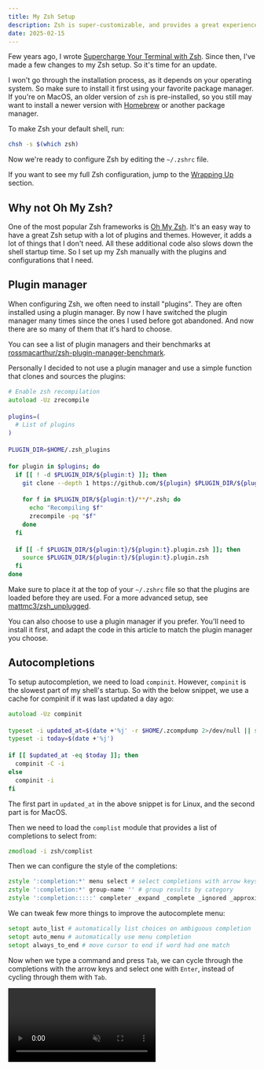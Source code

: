 ```yaml
---
title: My Zsh Setup
description: Zsh is super-customizable, and provides a great experience once configured properly. Here's how I set up my Zsh shell.
date: 2025-02-15
---
```


Few years ago, I wrote [Supercharge Your Terminal with Zsh](https://medium.com/call-stack/supercharge-your-terminal-with-zsh-8b369d689770). Since then, I've made a few changes to my Zsh setup. So it's time for an update.

I won't go through the installation process, as it depends on your operating system. So make sure to install it first using your favorite package manager. If you're on MacOS, an older version of `zsh` is pre-installed, so you still may want to install a newer version with [Homebrew](https://brew.sh/) or another package manager.

To make Zsh your default shell, run:

```bash
chsh -s $(which zsh)
```

Now we're ready to configure Zsh by editing the `~/.zshrc` file.

If you want to see my full Zsh configuration, jump to the [Wrapping Up](#wrapping-up) section.

## Why not Oh My Zsh?

One of the most popular Zsh frameworks is [Oh My Zsh](https://ohmyz.sh/). It's an easy way to have a great Zsh setup with a lot of plugins and themes. However, it adds a lot of things that I don't need. All these additional code also slows down the shell startup time. So I set up my Zsh manually with the plugins and configurations that I need.

## Plugin manager

When configuring Zsh, we often need to install "plugins". They are often installed using a plugin manager. By now I have switched the plugin manager many times since the ones I used before got abandoned. And now there are so many of them that it's hard to choose.

You can see a list of plugin managers and their benchmarks at [rossmacarthur/zsh-plugin-manager-benchmark](https://github.com/rossmacarthur/zsh-plugin-manager-benchmark).

Personally I decided to not use a plugin manager and use a simple function that clones and sources the plugins:

```zsh
# Enable zsh recompilation
autoload -Uz zrecompile

plugins=(
  # List of plugins
)

PLUGIN_DIR=$HOME/.zsh_plugins

for plugin in $plugins; do
  if [[ ! -d $PLUGIN_DIR/${plugin:t} ]]; then
    git clone --depth 1 https://github.com/${plugin} $PLUGIN_DIR/${plugin:t}

    for f in $PLUGIN_DIR/${plugin:t}/**/*.zsh; do
      echo "Recompiling $f"
      zrecompile -pq "$f"
    done
  fi

  if [[ -f $PLUGIN_DIR/${plugin:t}/${plugin:t}.plugin.zsh ]]; then
    source $PLUGIN_DIR/${plugin:t}/${plugin:t}.plugin.zsh
  fi
done
```

Make sure to place it at the top of your `~/.zshrc` file so that the plugins are loaded before they are used. For a more advanced setup, see [mattmc3/zsh_unplugged](https://github.com/mattmc3/zsh_unplugged).

You can also choose to use a plugin manager if you prefer. You'll need to install it first, and adapt the code in this article to match the plugin manager you choose.

## Autocompletions

To setup autocompletion, we need to load `compinit`. However, `compinit` is the slowest part of my shell's startup. So with the below snippet, we use a cache for compinit if it was last updated a day ago:

```zsh
autoload -Uz compinit

typeset -i updated_at=$(date +'%j' -r $HOME/.zcompdump 2>/dev/null || stat -f '%Sm' -t '%j' $HOME/.zcompdump 2>/dev/null)
typeset -i today=$(date +'%j')

if [[ $updated_at -eq $today ]]; then
  compinit -C -i
else
  compinit -i
fi
```

The first part in `updated_at` in the above snippet is for Linux, and the second part is for MacOS.

Then we need to load the `complist` module that provides a list of completions to select from:

```zsh
zmodload -i zsh/complist
```

Then we can configure the style of the completions:

```zsh
zstyle ':completion:*' menu select # select completions with arrow keys
zstyle ':completion:*' group-name '' # group results by category
zstyle ':completion:::::' completer _expand _complete _ignored _approximate # enable approximate matches for completion
```

We can tweak few more things to improve the autocomplete menu:

```zsh
setopt auto_list # automatically list choices on ambiguous completion
setopt auto_menu # automatically use menu completion
setopt always_to_end # move cursor to end if word had one match
```

Now when we type a command and press `Tab`, we can cycle through the completions with the arrow keys and select one with `Enter`, instead of cycling through them with `Tab`.

<video class="window" autoplay loop muted playsinline src="./completions.mp4" />

In addition, we can also add the [zsh-users/zsh-completions](https://github.com/zsh-users/zsh-completions) plugin to get additional completions. To use it, add it to the `plugins` array:

```zsh
plugins=(
  zsh-users/zsh-completions
)
```

## Syntax Highlighting

The [zdharma-continuum/fast-syntax-highlighting](https://github.com/zdharma-continuum/fast-syntax-highlighting) plugin can add syntax highlighting the commands as you type them. In addition, when typing a command, it’ll be highlighted in red if it’s invalid and in green if it’s valid.

<video class="window" autoplay loop muted playsinline src="./syntax-highlighting.mp4" />

To use it, add it to the `plugins` array:

```zsh
plugins=(
  zdharma-continuum/fast-syntax-highlighting
)
```

One thing I disable is the paste highlighting. When I paste a command, the plugin adds a background to the pasted text to add a highlight. It makes it hard for me to see the cursor to edit the pasted text. So I disable it with the following:

```zsh
zle_highlight+=(paste:none)
```

## Autosuggestions

The [zsh-users/zsh-autosuggestions](https://github.com/zsh-users/zsh-autosuggestions) plugin can suggest completions based on your command history. which you can select with the right arrow key (➡).

<video class="window" autoplay loop muted playsinline src="./autosuggestions.mp4" />

To set it up, first we need to configure Zsh to store the history in a file since it's not enabled by default:

```zsh
HISTFILE=$HOME/.zsh_history # path to the history file
HISTSIZE=100000 # number of history items to store in memory
HISTDUP=erase # remove older duplicate entries from history
SAVEHIST=$HISTSIZE # number of history items to save to the history file
```

We can also configure the history items to ignore duplicates and other improvements:

```zsh
setopt hist_expire_dups_first # expire duplicate entries first when trimming history
setopt hist_find_no_dups # don't display duplicate entries in history
setopt hist_ignore_space # ignore commands starting with space
setopt hist_ignore_all_dups # remove older duplicate entries from history
setopt hist_reduce_blanks # remove superfluous blanks from history items
setopt hist_save_no_dups # don't save duplicate entries in history
setopt hist_verify # don't execute immediately upon history expansion
setopt inc_append_history # save history entries as soon as they are entered
setopt share_history # share history between different instances
```

Then we can add the plugin to the `plugins` array:

```zsh
plugins=(
  zdharma-continuum/fast-syntax-highlighting
  zsh-users/zsh-autosuggestions
)
```

The plugin depends on the [zdharma-continuum/fast-syntax-highlighting](https://github.com/zdharma-continuum/fast-syntax-highlighting) plugin, so make sure to add it to the `plugins` array as well.

## Substring Search

The [zsh-users/zsh-history-substring-search](https://github.com/zsh-users/zsh-history-substring-search) lets us type part of a command that exists in the history, and then select the matching command with a keybinding.

<video class="window" autoplay loop muted playsinline src="./substring-search.mp4" />

To use it, add it to the `plugins` array:

```zsh
plugins=(
  zsh-users/zsh-history-substring-search
)
```

Then we need to configure the keybindings. For example, to select with up and down arrow keys, we need to add the following configuration:

```zsh
bindkey '^[[A' history-substring-search-up
bindkey '^[[B' history-substring-search-down
```

## Fuzzy Search

One of the coolest tools I use is [fzf](https://github.com/junegunn/fzf). It's a command-line fuzzy finder that can be used to search through history, files, and more. I also like to integrate it with Zsh so my autocomplete menu is replaced with fzf.

To use it, first make sure to install it using your package manager. Then add the following to your `~/.zshrc` file:

```zsh
if [[ -x $(command -v fzf) ]]; then eval "$(fzf --zsh)"; fi
```

Now when you typ `Ctrl + R`, it'll bring up a fuzzy search menu to search through the history, and when you press `Ctrl + T`, it'll bring up a fuzzy search menu to search through the files in the current directory.

I also have a color scheme for fzf to match [Palenight](https://marketplace.visualstudio.com/items?itemName=whizkydee.material-palenight-theme) since it doesn't use the shell colors. You can set it using the `FZF_DEFAULT_OPTS` environment variable:

```zsh
export FZF_DEFAULT_OPTS=" \
--color=bg+:#424762,spinner:#b0bec5,hl:#f78c6c \
--color=fg:#bfc7d5,header:#ff9e80,info:#82aaff,pointer:#a5adce \
--color=marker:#89ddff,fg+:#eeffff,prompt:#c792ea,hl+:#ff9e80 \
--color=selected-bg:#424762"
```

Next step is to integrate it with the autocompletions. We can use the [Aloxaf/fzf-tab](https://github.com/Aloxaf/fzf-tab) plugin to achieve this. To use it, add it to the `plugins` array:

```zsh
plugins=(
  Aloxaf/fzf-tab
)
```

Then we can configure the style of the completions:

```zsh
zstyle ':completion:*' matcher-list 'm:{a-z}={A-Za-z}' # case-insensitive completion
zstyle ':completion:*' list-colors "${(s.:.)LS_COLORS}" # colorize filenames
zstyle ':completion:*' menu no # disable menu completion for fzf-tab
zstyle ':fzf-tab:complete:cd:*' fzf-preview 'ls --color $realpath' # preview directory contents with cd
zstyle ':fzf-tab:complete:__zoxide_z:*' fzf-preview 'ls --color $realpath' # preview directory contents with zoxide
zstyle ':fzf-tab:*' use-fzf-default-opts yes # use FZF_DEFAULT_OPTS for fzf-tab
```

Make sure to remove the previous completion configuration (starting with `zstyle ':completion`) as it's not needed anymore.

Now when you type a command and press `Tab`, you'll see a fuzzy search menu instead of the regular completion menu.

<video class="window" autoplay loop muted playsinline src="./fzf-tab.mp4" />

## Custom Prompt

I use the [spaceship prompt](https://spaceship-prompt.sh/) for my setup. It shows various information like the current directory, git status, and more. It loads information such as git status asynchronously by default, so the prompt is available immediately.

![Spaceship Prompt](./spaceship-prompt.png)

This is my configuration:

```zsh
# Theme
SPACESHIP_PROMPT_ORDER=(
  user          # Username section
  dir           # Current directory section
  host          # Hostname section
  git           # Git section (git_branch + git_status)
  hg            # Mercurial section (hg_branch  + hg_status)
  node          # Node.js section
  exec_time     # Execution time
  async         # Async jobs indicator
  jobs          # Background jobs indicator
  exit_code     # Exit code section
  sudo          # Sudo indicator
  line_sep      # Line break
  char          # Prompt character
)

SPACESHIP_PROMPT_ADD_NEWLINE=false
SPACESHIP_CHAR_SYMBOL="❯"
SPACESHIP_CHAR_SUFFIX=" "
```

To use it, add it to the `plugins` array:

```zsh
plugins=(
  spaceship-prompt/spaceship-prompt
)
```

And then source the prompt (after the code that clones the plugins):

```zsh
source $PLUGIN_DIR/spaceship-prompt/spaceship.zsh
```

It's also necessary to install [Nerd Fonts](https://www.nerdfonts.com/) font so that icons in the prompt are displayed correctly. I use the `FiraCode Nerd Font`.

I'm happy with the spaceship prompt as it loads quite fast, simple to customize, and provides the information I want. But if you're looking for something else, there are many other prompts available. Some of the popular ones are:

- [Oh My Posh](https://ohmyposh.dev/)
- [Starship](https://starship.rs/)
- [Powerlevel10k](https://github.com/romkatv/powerlevel10k) (in maintenance mode)

## Miscellaneous

A cool feature in Zsh is the ability to navigate to a directory by typing the directory name without `cd`, or going up a directory with `..` for 1 level, `../..` for 2 levels, and so on. To enable it, we can do the following:

```zsh
setopt auto_cd # cd by typing directory name if it's not a command
```

I make typos all the time. Zsh can autocorrect those typos and ask us to run the correct command when we try to run a wrong command. To enable it, we can do the following:

```zsh
# Stop zsh autocorrect from suggesting undesired completions
CORRECT_IGNORE_FILE=".*"
CORRECT_IGNORE="_*"

setopt correct_all # autocorrect commands
```

Sometimes I copy/paste content of a file to the terminal which may contain comments. By default it will result in a syntax error. To allow comments in interactive shells, we can do the following:

```zsh
setopt interactive_comments # allow comments in interactive shells
```

In some environments, the delete key doesn’t work as expected and inputs `~` instead. To workaround this, we need to add the following keybinding:

```zsh
bindkey '^[[3~' delete-char # delete key
```

Credits: [https://blog.pilif.me/2004/10/21/delete-key-in-zsh](https://blog.pilif.me/2004/10/21/delete-key-in-zsh/).

On Terminal.app on Mac OS, opening a new tab doesn’t preserve the current working directory when using Zsh. To make it work, we need to add the following:

```zsh
if [[ "$TERM_PROGRAM" == "Apple_Terminal" ]]; then
  function chpwd {
    printf '\e]7;%s\a' "file://$HOSTNAME${PWD// /%20}"
  }
  chpwd
fi
```

Though now I use [Ghostty](https://ghostty.org) which doesn't have this issue.

## Wrapping Up

To make it easier to copy/paste, here is the complete configuration with all above tweaks:

```zsh
# Theme
SPACESHIP_PROMPT_ORDER=(
  user          # Username section
  dir           # Current directory section
  host          # Hostname section
  git           # Git section (git_branch + git_status)
  hg            # Mercurial section (hg_branch  + hg_status)
  node          # Node.js section
  exec_time     # Execution time
  async         # Async jobs indicator
  jobs          # Background jobs indicator
  exit_code     # Exit code section
  sudo          # Sudo indicator
  line_sep      # Line break
  char          # Prompt character
)

SPACESHIP_PROMPT_ADD_NEWLINE=false
SPACESHIP_CHAR_SYMBOL="❯"
SPACESHIP_CHAR_SUFFIX=" "

# Enable zsh recompilation
autoload -Uz zrecompile

# Install and load plugins
plugins=(
  Aloxaf/fzf-tab
  zdharma-continuum/fast-syntax-highlighting
  zsh-users/zsh-autosuggestions
  zsh-users/zsh-history-substring-search
  zsh-users/zsh-completions
  spaceship-prompt/spaceship-prompt
)

PLUGIN_DIR=$HOME/.zsh_plugins

for plugin in $plugins; do
  if [[ ! -d $PLUGIN_DIR/${plugin:t} ]]; then
    git clone --depth 1 https://github.com/${plugin} $PLUGIN_DIR/${plugin:t}

    for f in $PLUGIN_DIR/${plugin:t}/**/*.zsh; do
      echo "Recompiling $f"
      zrecompile -pq "$f"
    done
  fi

  if [[ -f $PLUGIN_DIR/${plugin:t}/${plugin:t}.plugin.zsh ]]; then
    source $PLUGIN_DIR/${plugin:t}/${plugin:t}.plugin.zsh
  fi
done

# Load spaceship prompt
source $PLUGIN_DIR/spaceship-prompt/spaceship.zsh

# Enable autocompletions
autoload -Uz compinit

typeset -i updated_at=$(date +'%j' -r $HOME/.zcompdump 2>/dev/null || stat -f '%Sm' -t '%j' $HOME/.zcompdump 2>/dev/null)
typeset -i today=$(date +'%j')

if [[ $updated_at -eq $today ]]; then
  compinit -C -i
else
  compinit -i
fi

zmodload -i zsh/complist

# Save history so we get auto suggestions
HISTFILE=$HOME/.zsh_history # path to the history file
HISTSIZE=100000 # number of history items to store in memory
HISTDUP=erase # remove older duplicate entries from history
SAVEHIST=$HISTSIZE # number of history items to save to the history file

# Stop zsh autocorrect from suggesting undesired completions
CORRECT_IGNORE_FILE=".*"
CORRECT_IGNORE="_*"

# Options
setopt auto_cd # cd by typing directory name if it's not a command
setopt auto_list # automatically list choices on ambiguous completion
setopt auto_menu # automatically use menu completion
setopt always_to_end # move cursor to end if word had one match
setopt hist_expire_dups_first # expire duplicate entries first when trimming history
setopt hist_find_no_dups # don't display duplicate entries in history
setopt hist_ignore_space # ignore commands starting with space
setopt hist_ignore_all_dups # remove older duplicate entries from history
setopt hist_reduce_blanks # remove superfluous blanks from history items
setopt hist_save_no_dups # don't save duplicate entries in history
setopt hist_verify # don't execute immediately upon history expansion
setopt inc_append_history # save history entries as soon as they are entered
setopt share_history # share history between different instances
setopt correct_all # autocorrect commands
setopt interactive_comments # allow comments in interactive shells

# Improve autocompletion style
zstyle ':completion:*' matcher-list 'm:{a-z}={A-Za-z}' # case-insensitive completion
zstyle ':completion:*' list-colors "${(s.:.)LS_COLORS}" # colorize filenames
zstyle ':completion:*' menu no # disable menu completion for fzf-tab
zstyle ':fzf-tab:complete:cd:*' fzf-preview 'ls --color $realpath' # preview directory contents with cd
zstyle ':fzf-tab:complete:__zoxide_z:*' fzf-preview 'ls --color $realpath' # preview directory contents with zoxide
zstyle ':fzf-tab:*' use-fzf-default-opts yes # use FZF_DEFAULT_OPTS for fzf-tab

# Keybindings
bindkey '^[[A' history-substring-search-up # up arrow
bindkey '^[[B' history-substring-search-down # down arrow
bindkey '^[[3~' delete-char # delete key

# Disable paste highlighting for syntax-highlighting plugin
zle_highlight+=(paste:none)

# Open new tabs in same directory
if [[ "$TERM_PROGRAM" == "Apple_Terminal" ]]; then
  function chpwd {
    printf '\e]7;%s\a' "file://$HOSTNAME${PWD// /%20}"
  }

  chpwd
fi

# Setup fuzzy finder
export FZF_DEFAULT_OPTS=" \
--color=bg+:#424762,spinner:#b0bec5,hl:#f78c6c \
--color=fg:#bfc7d5,header:#ff9e80,info:#82aaff,pointer:#a5adce \
--color=marker:#89ddff,fg+:#eeffff,prompt:#c792ea,hl+:#ff9e80 \
--color=selected-bg:#424762"

if [[ -x $(command -v fzf) ]]; then eval "$(fzf --zsh)"; fi
```

You can copy the whole config and paste it to your `~/.zshrc` file. The only pre-requisites are that you need to have [git](https://git-scm.com/) and [fzf](https://github.com/junegunn/fzf) installed. It will automatically install the required plugins on the first run.

My current Zsh configuration is in my [dotfiles repo](https://github.com/satya164/dotfiles/blob/main/.zshrc). It also includes a few more tweaks that I didn't cover here.

If you are looking for more Zsh plugins, check out [awesome-zsh-plugins](https://github.com/unixorn/awesome-zsh-plugins). However, be mindful of how many plugins you install as they can slow down your shell startup time. Happy Zsh-ing! 🚀
